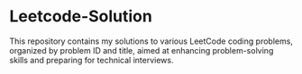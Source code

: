 # Leetcode-Solution
This repository contains my solutions to various LeetCode coding problems, organized by problem ID and title, aimed at enhancing problem-solving skills and preparing for technical interviews.
